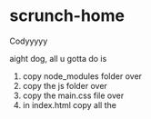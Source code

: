 # scrunch-home

Codyyyyy

aight dog, all u gotta do is

1. copy node_modules folder over
2. copy the js folder over
3. copy the main.css file over
4. in index.html copy all the <script> tags over to ur index.html
5. copy the <style> tag over to ur index.html
6. copy the <main> tag over to your index.html
7. snort some methamphetamine cause this is where shit gets boring
8. open up /js/config.js
9. edit PARTICLE_FORMED_POSITIONS to add the individual particles, like the position they form to
10. these are *relative* units, but i think they map roughly to pixels
11. 0, 0 is smack dab in the middle. negative units move left/up, positive right/down

good luck dawg

OH also, it works on everything, including iphone, but weirdly enough doesn't work on ipad. Not sure if this is a problem with BrowserStack or what, but give it a test and if it doesn't work I'll add some iPad-specific code